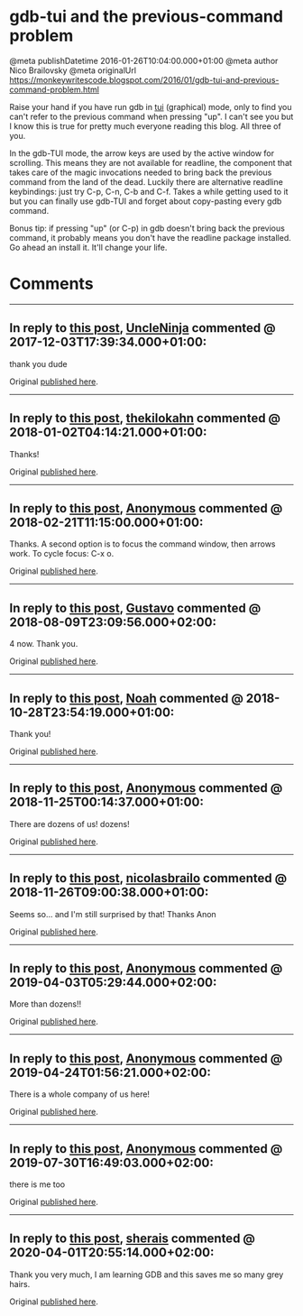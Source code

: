 # gdb-tui and the previous-command problem

@meta publishDatetime 2016-01-26T10:04:00.000+01:00
@meta author Nico Brailovsky
@meta originalUrl https://monkeywritescode.blogspot.com/2016/01/gdb-tui-and-previous-command-problem.html

Raise your hand if you have run gdb in [tui](/blog_md/2009/0922_gdbgraphictuimode.md) (graphical) mode, only to find you can't refer to the previous command when pressing "up". I can't see you but I know this is true for pretty much everyone reading this blog. All three of you.

In the gdb-TUI mode, the arrow keys are used by the active window for scrolling. This means they are not available for readline, the component that takes care of the magic invocations needed to bring back the previous command from the land of the dead. Luckily there are alternative readline keybindings: just try C-p, C-n, C-b and C-f. Takes a while getting used to it but you can finally use gdb-TUI and forget about copy-pasting every gdb command.

Bonus tip: if pressing "up" (or C-p) in gdb doesn't bring back the previous command, it probably means you don't have the readline package installed. Go ahead an install it. It'll change your life.


# Comments

---
## In reply to [this post](), [UncleNinja](/blog_md/youfoundadeadlink.md) commented @ 2017-12-03T17:39:34.000+01:00:

thank you dude

Original [published here](/blog_md/2016/0126_gdbtuiandthepreviouscommandproblem.md).

---
## In reply to [this post](), [thekilokahn](/blog_md/youfoundadeadlink.md) commented @ 2018-01-02T04:14:21.000+01:00:

Thanks!

Original [published here](/blog_md/2016/0126_gdbtuiandthepreviouscommandproblem.md).

---
## In reply to [this post](), [Anonymous]() commented @ 2018-02-21T11:15:00.000+01:00:

Thanks. A second option is to focus the command window, then arrows work. To cycle focus: C-x o.

Original [published here](/blog_md/2016/0126_gdbtuiandthepreviouscommandproblem.md).

---
## In reply to [this post](), [Gustavo]() commented @ 2018-08-09T23:09:56.000+02:00:

4 now. Thank you.

Original [published here](/blog_md/2016/0126_gdbtuiandthepreviouscommandproblem.md).

---
## In reply to [this post](), [Noah]() commented @ 2018-10-28T23:54:19.000+01:00:

Thank you!

Original [published here](/blog_md/2016/0126_gdbtuiandthepreviouscommandproblem.md).

---
## In reply to [this post](), [Anonymous]() commented @ 2018-11-25T00:14:37.000+01:00:

There are dozens of us! dozens!

Original [published here](/blog_md/2016/0126_gdbtuiandthepreviouscommandproblem.md).

---
## In reply to [this post](), [nicolasbrailo](/blog_md) commented @ 2018-11-26T09:00:38.000+01:00:

Seems so... and I'm still surprised by that!
Thanks Anon

Original [published here](/blog_md/2016/0126_gdbtuiandthepreviouscommandproblem.md).

---
## In reply to [this post](), [Anonymous]() commented @ 2019-04-03T05:29:44.000+02:00:

More than dozens!!

Original [published here](/blog_md/2016/0126_gdbtuiandthepreviouscommandproblem.md).

---
## In reply to [this post](), [Anonymous]() commented @ 2019-04-24T01:56:21.000+02:00:

There is a whole company of us here!

Original [published here](/blog_md/2016/0126_gdbtuiandthepreviouscommandproblem.md).

---
## In reply to [this post](), [Anonymous]() commented @ 2019-07-30T16:49:03.000+02:00:

there is me too

Original [published here](/blog_md/2016/0126_gdbtuiandthepreviouscommandproblem.md).

---
## In reply to [this post](), [sherais](/blog_md/youfoundadeadlink.md) commented @ 2020-04-01T20:55:14.000+02:00:

Thank you very much, I am learning GDB and this saves me so many grey hairs.

Original [published here](/blog_md/2016/0126_gdbtuiandthepreviouscommandproblem.md).
